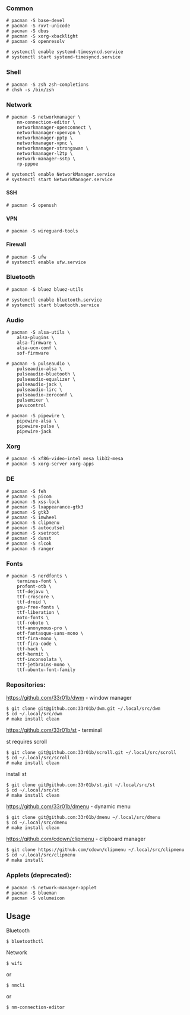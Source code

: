 ### Common

    # pacman -S base-devel
    # pacman -S rxvt-unicode
    # pacman -S dbus
    # pacman -S xorg-xbacklight
    # pacman -S openresolv

    # systemctl enable systemd-timesyncd.service
    # systemctl start systemd-timesyncd.service

### Shell

    # pacman -S zsh zsh-completions
    # chsh -s /bin/zsh

### Network

    # pacman -S networkmanager \
        nm-connection-editor \
        networkmanager-openconnect \
        networkmanager-openvpn \
        networkmanager-pptp \
        networkmanager-vpnc \
        networkmanager-strongswan \
        networkmanager-l2tp \
        network-manager-sstp \
        rp-pppoe 

    # systemctl enable NetworkManager.service
    # systemctl start NetworkManager.service

#### SSH

    # pacman -S openssh

#### VPN

    # pacman -S wireguard-tools

#### Firewall

    # pacman -S ufw
    # systemctl enable ufw.service 


### Bluetooth

    # pacman -S bluez bluez-utils

    # systemctl enable bluetooth.service 
    # systemctl start bluetooth.service 

### Audio

    # pacman -S alsa-utils \
        alsa-plugins \
        alsa-firmware \
        alsa-ucm-conf \
        sof-firmware

    # pacman -S pulseaudio \
        pulseaudio-alsa \
        pulseaudio-bluetooth \
        pulseaudio-equalizer \
        pulseaudio-jack \
        pulseaudio-lirc \
        pulseaudio-zeroconf \
        pulsemixer \
        pavucontrol

    # pacman -S pipewire \
        pipewire-alsa \
        pipewire-pulse \
        pipewire-jack

### Xorg

    # pacman -S xf86-video-intel mesa lib32-mesa
    # pacman -S xorg-server xorg-apps

### DE

    # pacman -S feh
    # pacman -S picom
    # pacman -S xss-lock
    # pacman -S lxappearance-gtk3
    # pacman -S gtk3
    # pacman -S imwheel
    # pacman -S clipmenu
    # pacman -S autocutsel
    # pacman -S xsetroot
    # pacman -S dunst
    # pacman -S slcok
    # pacman -S ranger

### Fonts
    
    # pacman -S nerdfonts \
        terminus-font \
        profont-otb \
        ttf-dejavu \
        ttf-croscore \
        ttf-droid \
        gnu-free-fonts \
        ttf-liberation \
        noto-fonts \
        ttf-roboto \
        ttf-anonymous-pro \
        otf-fantasque-sans-mono \
        ttf-fira-mono \
        ttf-fira-code \
        ttf-hack \
        otf-hermit \
        ttf-inconsolata \
        ttf-jetbrains-mono \
        ttf-ubuntu-font-family

### Repositories:

https://github.com/33r01b/dwm - window manager

    $ git clone git@github.com:33r01b/dwm.git ~/.local/src/dwm
    $ cd ~/.local/src/dwm
    # make install clean

https://github.com/33r01b/st - terminal

st requires scroll

    $ git clone git@github.com:33r01b/scroll.git ~/.local/src/scroll
    $ cd ~/.local/src/scroll
    # make install clean

install st 

    $ git clone git@github.com:33r01b/st.git ~/.local/src/st
    $ cd ~/.local/src/st
    # make install clean

https://github.com/33r01b/dmenu - dynamic menu

    $ git clone git@github.com:33r01b/dmenu ~/.local/src/dmenu
    $ cd ~/.local/src/dmenu
    # make install clean

https://github.com/cdown/clipmenu - clipboard manager

    $ git clone https://github.com/cdown/clipmenu ~/.local/src/clipmenu
    $ cd ~/.local/src/clipmenu
    # make install

### Applets (deprecated):

    # pacman -S network-manager-applet 
    # pacman -S blueman
    # pacman -S volumeicon

## Usage

Bluetooth
    
    $ bluetoothctl

Network
    
    $ wifi

or
    
    $ nmcli

or
    
    $ nm-connection-editor
